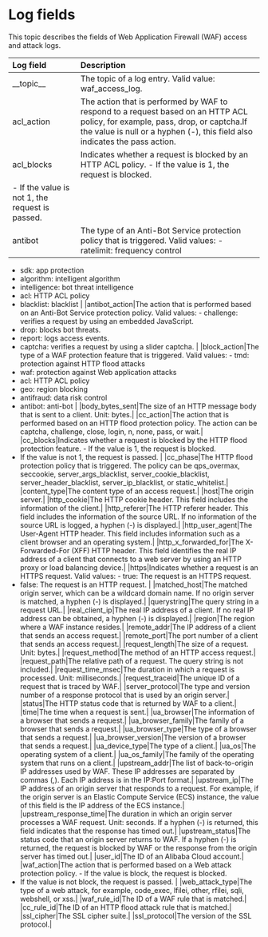 # Log fields

This topic describes the fields of Web Application Firewall \(WAF\) access and attack logs.

|Log field|Description|
|:--------|:----------|
|\_\_topic\_\_|The topic of a log entry. Valid value: waf\_access\_log.|
|acl\_action|The action that is performed by WAF to respond to a request based on an HTTP ACL policy, for example, pass, drop, or captcha.If the value is null or a hyphen \(-\), this field also indicates the pass action. |
|acl\_blocks|Indicates whether a request is blocked by an HTTP ACL policy. -   If the value is 1, the request is blocked.
-   If the value is not 1, the request is passed. |
|antibot|The type of an Anti-Bot Service protection policy that is triggered. Valid values: -   ratelimit: frequency control
-   sdk: app protection
-   algorithm: intelligent algorithm
-   intelligence: bot threat intelligence
-   acl: HTTP ACL policy
-   blacklist: blacklist |
|antibot\_action|The action that is performed based on an Anti-Bot Service protection policy. Valid values: -   challenge: verifies a request by using an embedded JavaScript.
-   drop: blocks bot threats.
-   report: logs access events.
-   captcha: verifies a request by using a slider captcha. |
|block\_action|The type of a WAF protection feature that is triggered. Valid values: -   tmd: protection against HTTP flood attacks
-   waf: protection against Web application attacks
-   acl: HTTP ACL policy
-   geo: region blocking
-   antifraud: data risk control
-   antibot: anti-bot |
|body\_bytes\_sent|The size of an HTTP message body that is sent to a client. Unit: bytes.|
|cc\_action|The action that is performed based on an HTTP flood protection policy. The action can be captcha, challenge, close, login, n, none, pass, or wait.|
|cc\_blocks|Indicates whether a request is blocked by the HTTP flood protection feature. -   If the value is 1, the request is blocked.
-   If the value is not 1, the request is passed. |
|cc\_phase|The HTTP flood protection policy that is triggered. The policy can be qps\_overmax, seccookie, server\_args\_blacklist, server\_cookie\_blacklist, server\_header\_blacklist, server\_ip\_blacklist, or static\_whitelist.|
|content\_type|The content type of an access request.|
|host|The origin server.|
|http\_cookie|The HTTP cookie header. This field includes the information of the client.|
|http\_referer|The HTTP referer header. This field includes the information of the source URL. If no information of the source URL is logged, a hyphen \(-\) is displayed.|
|http\_user\_agent|The User-Agent HTTP header. This field includes information such as a client browser and an operating system.|
|http\_x\_forwarded\_for|The X-Forwarded-For \(XFF\) HTTP header. This field identifies the real IP address of a client that connects to a web server by using an HTTP proxy or load balancing device.|
|https|Indicates whether a request is an HTTPS request. Valid values: -   true: The request is an HTTPS request.
-   false: The request is an HTTP request. |
|matched\_host|The matched origin server, which can be a wildcard domain name. If no origin server is matched, a hyphen \(-\) is displayed.|
|querystring|The query string in a request URL.|
|real\_client\_ip|The real IP address of a client. If no real IP address can be obtained, a hyphen \(-\) is displayed.|
|region|The region where a WAF instance resides.|
|remote\_addr|The IP address of a client that sends an access request.|
|remote\_port|The port number of a client that sends an access request.|
|request\_length|The size of a request. Unit: bytes.|
|request\_method|The method of an HTTP access request.|
|request\_path|The relative path of a request. The query string is not included.|
|request\_time\_msec|The duration in which a request is processed. Unit: milliseconds.|
|request\_traceid|The unique ID of a request that is traced by WAF.|
|server\_protocol|The type and version number of a response protocol that is used by an origin server.|
|status|The HTTP status code that is returned by WAF to a client.|
|time|The time when a request is sent.|
|ua\_browser|The information of a browser that sends a request.|
|ua\_browser\_family|The family of a browser that sends a request.|
|ua\_browser\_type|The type of a browser that sends a request.|
|ua\_browser\_version|The version of a browser that sends a request.|
|ua\_device\_type|The type of a client.|
|ua\_os|The operating system of a client.|
|ua\_os\_family|The family of the operating system that runs on a client.|
|upstream\_addr|The list of back-to-origin IP addresses used by WAF. These IP addresses are separated by commas \(,\). Each IP address is in the IP:Port format.|
|upstream\_ip|The IP address of an origin server that responds to a request. For example, if the origin server is an Elastic Compute Service \(ECS\) instance, the value of this field is the IP address of the ECS instance.|
|upstream\_response\_time|The duration in which an origin server processes a WAF request. Unit: seconds. If a hyphen \(-\) is returned, this field indicates that the response has timed out.|
|upstream\_status|The status code that an origin server returns to WAF. If a hyphen \(-\) is returned, the request is blocked by WAF or the response from the origin server has timed out.|
|user\_id|The ID of an Alibaba Cloud account.|
|waf\_action|The action that is performed based on a Web attack protection policy. -   If the value is block, the request is blocked.
-   If the value is not block, the request is passed. |
|web\_attack\_type|The type of a web attack, for example, code\_exec, lfilei, other, rfilei, sqli, webshell, or xss.|
|waf\_rule\_id|The ID of a WAF rule that is matched.|
|cc\_rule\_id|The ID of an HTTP flood attack rule that is matched.|
|ssl\_cipher|The SSL cipher suite.|
|ssl\_protocol|The version of the SSL protocol.|

